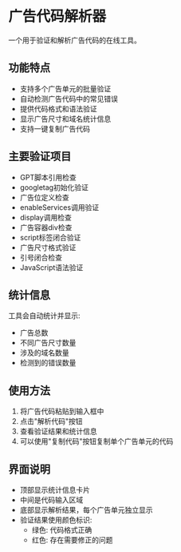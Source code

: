 # 广告代码解析器

一个用于验证和解析广告代码的在线工具。

## 功能特点

- 支持多个广告单元的批量验证
- 自动检测广告代码中的常见错误
- 提供代码格式和语法验证
- 显示广告尺寸和域名统计信息
- 支持一键复制广告代码

## 主要验证项目

- GPT脚本引用检查
- googletag初始化验证 
- 广告位定义检查
- enableServices调用验证
- display调用检查
- 广告容器div检查
- script标签闭合验证
- 广告尺寸格式验证
- 引号闭合检查
- JavaScript语法验证

## 统计信息

工具会自动统计并显示:

- 广告总数
- 不同广告尺寸数量
- 涉及的域名数量
- 检测到的错误数量

## 使用方法

1. 将广告代码粘贴到输入框中
2. 点击"解析代码"按钮
3. 查看验证结果和统计信息
4. 可以使用"复制代码"按钮复制单个广告单元的代码

## 界面说明

- 顶部显示统计信息卡片
- 中间是代码输入区域
- 底部显示解析结果，每个广告单元独立显示
- 验证结果使用颜色标识:
  - 绿色: 代码格式正确
  - 红色: 存在需要修正的问题
